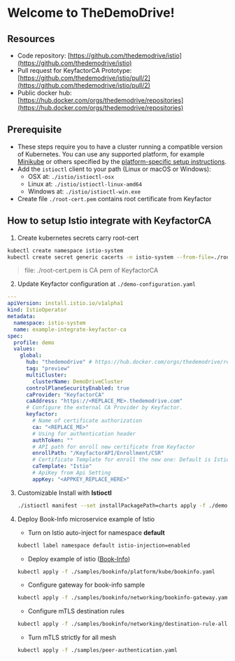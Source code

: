 # Welcome to TheDemoDrive!

## Resources

- Code repository: [https://github.com/thedemodrive/istio](https://github.com/thedemodrive/istio)
- Pull request for KeyfactorCA Prototype: [https://github.com/thedemodrive/istio/pull/2](https://github.com/thedemodrive/istio/pull/2)
- Public docker hub: [https://hub.docker.com/orgs/thedemodrive/repositories](https://hub.docker.com/orgs/thedemodrive/repositories)

## Prerequisite

- These steps require you to have a cluster running a compatible version of Kubernetes. You can use any supported platform, for example [Minikube](https://kubernetes.io/docs/tasks/tools/install-minikube/) or others specified by the [platform-specific setup instructions](https://istio.io/docs/setup/platform-setup/).
- Add the  `istioctl`  client to your path (Linux or macOS or Windows):
  	- OSX at: `./istio/istioctl-osx`
  	- Linux at: `./istio/istioctl-linux-amd64`
  	- Windows at: `./istio/istioctl-win.exe`
- Create file `./root-cert.pem` contains root certificate from Keyfactor

## How to setup Istio integrate with KeyfactorCA

1. Create kubernetes secrets carry root-cert

```bash
kubectl create namespace istio-system
kubectl create secret generic cacerts -n istio-system --from-file=./root-cert.pem
```

> file: ./root-cert.pem is CA pem of KeyfactorCA

2. Update Keyfactor configuration at `./demo-configuration.yaml`

```yaml
---
apiVersion: install.istio.io/v1alpha1
kind: IstioOperator
metadata:
  namespace: istio-system
  name: example-integrate-keyfactor-ca
spec:
  profile: demo
  values:
    global:
      hub: "thedemodrive" # https://hub.docker.com/orgs/thedemodrive/repositories
      tag: "preview"
      multiCluster:
        clusterName: DemoDriveCluster
      controlPlaneSecurityEnabled: true
      caProvider: "KeyfactorCA"
      caAddress: "https://<REPLACE_ME>.thedemodrive.com"
      # Configure the external CA Provider by Keyfactor.
      keyfactor: 
        # Name of certificate authorization
        ca: "<REPLACE_ME>"
        # Using for authentication header
        authToken: ""
        # API path for enroll new certificate from Keyfactor
        enrollPath: "/KeyfactorAPI/Enrollment/CSR"
        # Certificate Template for enroll the new one: Default is Istio
        caTemplate: "Istio"
        # ApiKey from Api Setting
        appKey: "<APPKEY_REPLACE_HERE>"

```
 
3. Customizable Install with **Istioctl**

    ```bash
    ./istioctl manifest --set installPackagePath=charts apply -f ./demo-configuration.yaml
    ```

4. Deploy Book-Info microservice example of Istio

   - Turn on Istio auto-inject for namespace **default**

   ``` bash
   kubectl label namespace default istio-injection=enabled
   ```

   - Deploy example of istio ([Book-Info](https://istio.io/docs/examples/bookinfo/))

   ``` bash
   kubectl apply -f ./samples/bookinfo/platform/kube/bookinfo.yaml
   ```

   - Configure gateway for book-info sample

   ``` bash
   kubectl apply -f ./samples/bookinfo/networking/bookinfo-gateway.yaml
   ```

   - Configure mTLS destination rules

   ``` bash
   kubectl apply -f ./samples/bookinfo/networking/destination-rule-all-mtls.yaml
   ```

   - Turn mTLS strictly for all mesh

   ``` bash
   kubectl apply -f ./samples/peer-authentication.yaml
   ```
